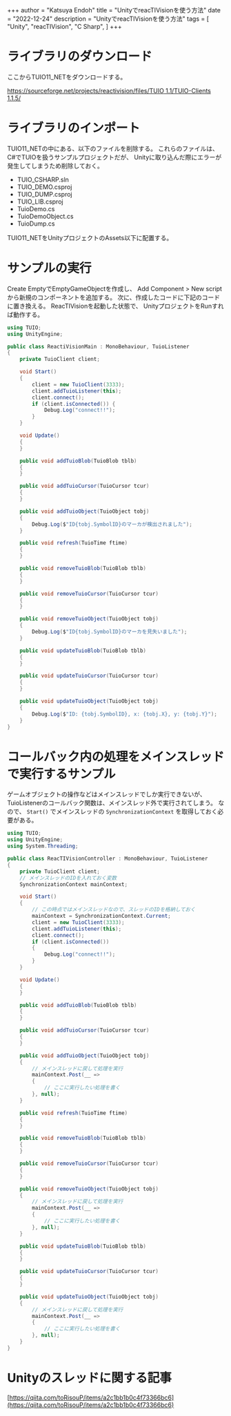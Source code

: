 +++
author = "Katsuya Endoh"
title = "UnityでreacTIVisionを使う方法"
date = "2022-12-24"
description = "UnityでreacTIVisionを使う方法"
tags = [
    "Unity",
    "reacTIVision",
    "C Sharp",
]
+++

# ライブラリのダウンロード

ここからTUIO11_NETをダウンロードする。

[https://sourceforge.net/projects/reactivision/files/TUIO 1.1/TUIO-Clients 1.1.5/](https://sourceforge.net/projects/reactivision/files/TUIO%201.1/TUIO-Clients%201.1.5/)

# ライブラリのインポート

TUIO11_NETの中にある、以下のファイルを削除する。
これらのファイルは、C#でTUIOを扱うサンプルプロジェクトだが、
Unityに取り込んだ際にエラーが発生してしまうため削除しておく。

- TUIO_CSHARP.sln
- TUIO_DEMO.csproj
- TUIO_DUMP.csproj
- TUIO_LIB.csproj
- TuioDemo.cs
- TuioDemoObject.cs
- TuioDump.cs

TUIO11_NETをUnityプロジェクトのAssets以下に配置する。

# サンプルの実行

Create EmptyでEmptyGameObjectを作成し、
Add Component > New script
から新規のコンポーネントを追加する。
次に、作成したコードに下記のコードに置き換える。
ReacTIVisionを起動した状態で、
UnityプロジェクトをRunすれば動作する。

```csharp
using TUIO;
using UnityEngine;

public class ReactiVisionMain : MonoBehaviour, TuioListener
{
    private TuioClient client;

    void Start()
    {
        client = new TuioClient(3333);
        client.addTuioListener(this);
        client.connect();
        if (client.isConnected()) {
            Debug.Log("connect!!");
        }
    }

    void Update()
    {
    }

    public void addTuioBlob(TuioBlob tblb)
    {
    }

    public void addTuioCursor(TuioCursor tcur)
    {
    }

    public void addTuioObject(TuioObject tobj)
    {
        Debug.Log($"ID{tobj.SymbolID}のマーカが検出されました");
    }

    public void refresh(TuioTime ftime)
    {
    }

    public void removeTuioBlob(TuioBlob tblb)
    {
    }

    public void removeTuioCursor(TuioCursor tcur)
    {
    }

    public void removeTuioObject(TuioObject tobj)
    {
        Debug.Log($"ID{tobj.SymbolID}のマーカを見失いました");
    }

    public void updateTuioBlob(TuioBlob tblb)
    {
    }

    public void updateTuioCursor(TuioCursor tcur)
    {
    }

    public void updateTuioObject(TuioObject tobj)
    {
        Debug.Log($"ID: {tobj.SymbolID}, x: {tobj.X}, y: {tobj.Y}");
    }
}
```

# コールバック内の処理をメインスレッドで実行するサンプル

ゲームオブジェクトの操作などはメインスレッドでしか実行できないが、
TuioListenerのコールバック関数は、メインスレッド外で実行されてしまう。
なので、 `Start()` でメインスレッドの `SynchronizationContext` を取得しておく必要がある。

```csharp
using TUIO;
using UnityEngine;
using System.Threading;

public class ReacTIVisionController : MonoBehaviour, TuioListener
{
    private TuioClient client;
    // メインスレッドのIDを入れておく変数
    SynchronizationContext mainContext;

    void Start()
    {
        // この時点ではメインスレッドなので、スレッドのIDを格納しておく
        mainContext = SynchronizationContext.Current;
        client = new TuioClient(3333);
        client.addTuioListener(this);
        client.connect();
        if (client.isConnected())
        {
            Debug.Log("connect!!");
        }
    }

    void Update()
    {
    }

    public void addTuioBlob(TuioBlob tblb)
    {
    }

    public void addTuioCursor(TuioCursor tcur)
    {
    }

    public void addTuioObject(TuioObject tobj)
    {
        // メインスレッドに戻して処理を実行
        mainContext.Post(__ =>
        {
            // ここに実行したい処理を書く
        }, null);
    }

    public void refresh(TuioTime ftime)
    {
    }

    public void removeTuioBlob(TuioBlob tblb)
    {
    }

    public void removeTuioCursor(TuioCursor tcur)
    {
    }

    public void removeTuioObject(TuioObject tobj)
    {
        // メインスレッドに戻して処理を実行
        mainContext.Post(__ =>
        {
            // ここに実行したい処理を書く
        }, null);
    }

    public void updateTuioBlob(TuioBlob tblb)
    {
    }

    public void updateTuioCursor(TuioCursor tcur)
    {
    }

    public void updateTuioObject(TuioObject tobj)
    {
        // メインスレッドに戻して処理を実行
        mainContext.Post(__ =>
        {
            // ここに実行したい処理を書く
        }, null);
    }
}
```

# Unityのスレッドに関する記事

[https://qiita.com/toRisouP/items/a2c1bb1b0c4f73366bc6](https://qiita.com/toRisouP/items/a2c1bb1b0c4f73366bc6)
